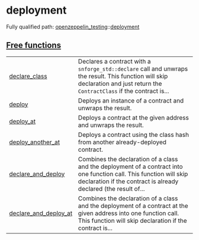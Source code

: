 # deployment

Fully qualified path: [openzeppelin_testing](./openzeppelin_testing.md)::[deployment](./openzeppelin_testing-deployment.md)


## [Free functions](./openzeppelin_testing-deployment-free_functions.md)

| | |
|:---|:---|
| [declare_class](./openzeppelin_testing-deployment-declare_class.md) | Declares a contract with a `snforge_std::declare`  call and unwraps the result. This function will skip declaration and just return the `ContractClass`  if the contract is... |
| [deploy](./openzeppelin_testing-deployment-deploy.md) | Deploys an instance of a contract and unwraps the result. |
| [deploy_at](./openzeppelin_testing-deployment-deploy_at.md) | Deploys a contract at the given address and unwraps the result. |
| [deploy_another_at](./openzeppelin_testing-deployment-deploy_another_at.md) | Deploys a contract using the class hash from another already-deployed contract. |
| [declare_and_deploy](./openzeppelin_testing-deployment-declare_and_deploy.md) | Combines the declaration of a class and the deployment of a contract into one function call. This function will skip declaration if the contract is already declared (the result of... |
| [declare_and_deploy_at](./openzeppelin_testing-deployment-declare_and_deploy_at.md) | Combines the declaration of a class and the deployment of a contract at the given address into one function call. This function will skip declaration if the contract is... |
